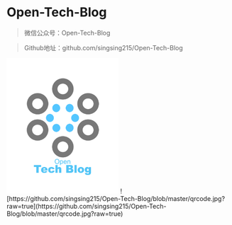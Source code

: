 # Open-Tech-Blog

> 微信公众号：Open-Tech-Blog

> Github地址：github.com/singsing215/Open-Tech-Blog

 <img src="https://github.com/singsing215/Open-Tech-Blog/blob/master/logo.PNG?raw=true" width = 50% height = 50% alt="logo"/>
 ![https://github.com/singsing215/Open-Tech-Blog/blob/master/qrcode.jpg?raw=true](https://github.com/singsing215/Open-Tech-Blog/blob/master/qrcode.jpg?raw=true)
